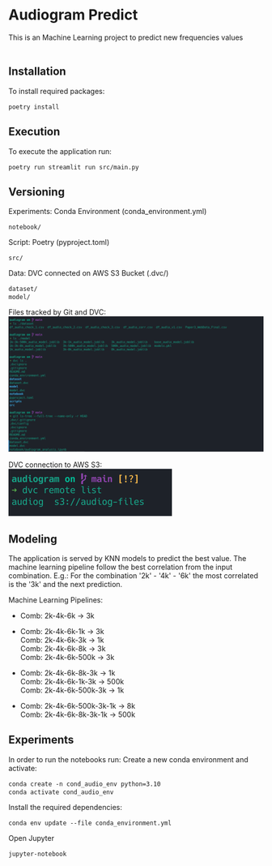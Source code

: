 # Audiogram Predict
This is an Machine Learning project to predict new frequencies values  
<br>
## Installation
To install required packages:
```
poetry install
```

## Execution
To execute the application run:
```
poetry run streamlit run src/main.py
```

## Versioning

Experiments: Conda Environment (conda_environment.yml)

```
notebook/
```
  
Script: Poetry (pyproject.toml)
```
src/
```

Data: DVC connected on AWS S3 Bucket (.dvc/)
```
dataset/
model/
```


Files tracked by Git and DVC:
![](image/files_git_dvc.png)

DVC connection to AWS S3:  
![](image/dvc_remote_list.png)
<br>

## Modeling
The application is served by KNN models to predict the best value.
The machine learning pipeline follow the best correlation from the input combination.
E.g.: For the combination '2k' - '4k' - '6k' the most correlated is the '3k' and the next prediction.

Machine Learning Pipelines:

- Comb: 2k-4k-6k -> 3k  

- Comb: 2k-4k-6k-1k -> 3k  
Comb: 2k-4k-6k-3k -> 1k  
Comb: 2k-4k-6k-8k -> 3k  
Comb: 2k-4k-6k-500k -> 3k  

- Comb: 2k-4k-6k-8k-3k -> 1k  
Comb: 2k-4k-6k-1k-3k -> 500k  
Comb: 2k-4k-6k-500k-3k -> 1k  

- Comb: 2k-4k-6k-500k-3k-1k -> 8k  
Comb: 2k-4k-6k-8k-3k-1k -> 500k  

## Experiments
In order to run the notebooks run:
Create a new conda environment and activate:
```
conda create -n cond_audio_env python=3.10
conda activate cond_audio_env
```

Install the required dependencies:
```
conda env update --file conda_environment.yml
```

Open Jupyter
```
jupyter-notebook
```